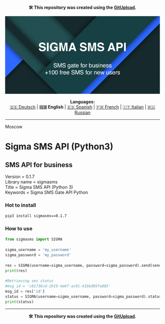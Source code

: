 <p align="center"><b>🛠️ This repository was created using the <a href="https://gitupload.com">GitUpload</a>.</b></p>
<p align="center"><a href="https://sigmasms.com"><img src="https://github.com/markolofsen/sigmasms//blob/master/.banners/banner_en.jpg?raw=1" /></a></p>
<p align="center"><b>Languages:</b><br /><a href="https://github.com/markolofsen/sigmasms/blob/master/README_de.md">🇩🇪 Deutsch</a> | <b>🇬🇧 English</b> | <a href="https://github.com/markolofsen/sigmasms/blob/master/README_es.md">🇪🇸 Spanish</a> | <a href="https://github.com/markolofsen/sigmasms/blob/master/README_fr.md">🇫🇷 French</a> | <a href="https://github.com/markolofsen/sigmasms/blob/master/README_it.md">🇮🇹 Italian</a> | <a href="https://github.com/markolofsen/sigmasms/blob/master/README_ru.md">🇷🇺 Russian</a></p>

---

Moscow <br />

<h1>Sigma SMS API (Python3)</h1>

## SMS API for business

Version = 0.1.7 <br />
Library name = sigmasms <br />
Title = Sigma SMS API (Python 3) <br />
Keywords = Sigma SMS Gate API Python <br />

### Hot to install

```sh
pip3 install sigmasms==0.1.7
```
                    

### How to use

```python
from sigmasms import SIGMA

sigma_username = 'my_username'
sigma_password = 'my_password'

res = SIGMA(username=sigma_username, password=sigma_password).send(sender='B-Media', message='Hello Mark!!!', recipients=['+34777777777','+34777777778',])
print(res)

#Retrieving sms status
#msg_id = 'c81736cd-2919-4e6f-ac91-41bbd99fa085'
msg_id = res['id']
status = SIGMA(username=sigma_username, password=sigma_password).status(msg_id=msg_id)
print(status)
```

---

<p align="center"><b>🛠️ This repository was created using the <a href="https://gitupload.com">GitUpload</a>.</b></p>